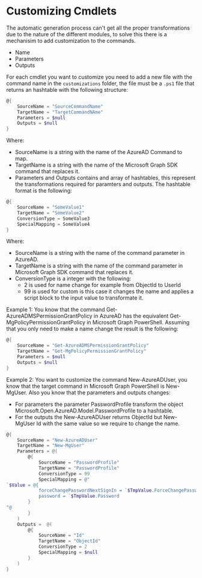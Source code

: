 # Customizing Cmdlets

The automatic generation process can't get all the proper transformations due to the nature of the different modules, to solve this there is a mechanisim to add customization to the commands.

- Name
- Parameters
- Outputs

For each cmdlet you want to customize you need to add a new file with the command name in the `customizations` folder, the file must be a `.ps1` file that returns an hashtable with the following structure:

```PowerShell
@{
    SourceName = "SourceCommandName" 
    TargetName = "TargetCommandNAme"
    Parameters = $null 
    Outputs = $null
}
```

Where:

- SourceName is a string with the name of the AzureAD Command to map. 
- TargetName is a string with the name of the Microsoft Graph SDK command that replaces it.
- Parameters and Outputs contains and array of hashtables, this represent the transformations required for paramters and outputs. The hashtable format is the following:

```PowerShell
@{
    SourceName = "SomeValue1"
    TargetName = "SomeValue2"
    ConversionType = SomeValue3
    SpecialMapping = SomeValue4
}
```
Where:

- SourceName is a string with the name of the command parameter in AzureAD.
- TargetName is a string with the name of the command parameter in Microsoft Graph SDK command that replaces it.
- ConversionType is a integer with the following:
  - 2 is used for name change for example from ObjectId to UserId
  - 99 is used for custom is this case it changes the name and applies a script block to the input value to transformate it.

Example 1: You know that the command Get-AzureADMSPermissionGrantPolicy in AzureAD has the equivalent Get-MgPolicyPermissionGrantPolicy in Microsoft Graph PowerShell. Assuming that you only need to make a name change the result is the following:

```PowerShell
@{
    SourceName = "Get-AzureADMSPermissionGrantPolicy"
    TargetName = "Get-MgPolicyPermissionGrantPolicy"
    Parameters = $null
    Outputs = $null
}
```

Example 2: You want to customize the command New-AzureADUser, you know that the target command in Microsoft Graph PowerShell is New-MgUser. Also you know that the parameters and outputs changes:
- For parameters the parameter PasswordProfile transform the object Microsoft.Open.AzureAD.Model.PasswordProfile to a hashtable.
- For the outputs the New-AzureADUser returns ObjectId but New-MgUser Id with the same value so we require to change the name.

```PowerShell
@{
    SourceName = "New-AzureADUser"
    TargetName = "New-MgUser"
    Parameters = @(
        @{
            SourceName = "PasswordProfile"
            TargetName = "PasswordProfile"
            ConversionType = 99
            SpecialMapping = @"
`$Value = @{
            forceChangePasswordNextSignIn = `$TmpValue.ForceChangePasswordNextLogin
            password = `$TmpValue.Password 
        }
"@
        }
    )
    Outputs =  @(
        @{
            SourceName = "Id"
            TargetName = "ObjectId"
            ConversionType = 2
            SpecialMapping = $null
        }
    )
}
```
